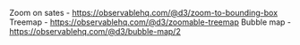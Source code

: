 Zoom on sates - https://observablehq.com/@d3/zoom-to-bounding-box
Treemap - https://observablehq.com/@d3/zoomable-treemap
Bubble map - https://observablehq.com/@d3/bubble-map/2
